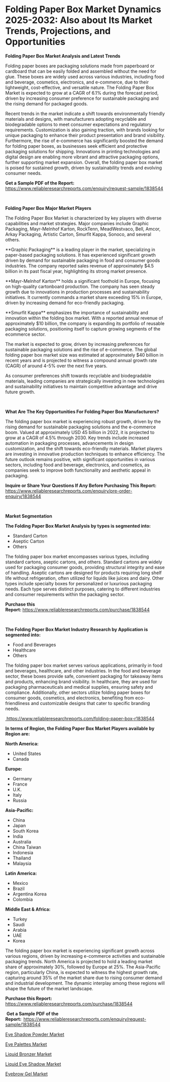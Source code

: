 <p><h1>Folding Paper Box Market Dynamics 2025-2032: Also about Its Market Trends, Projections, and Opportunities</h1></p><p><strong>Folding Paper Box Market Analysis and Latest Trends</strong></p>
<p><p>Folding paper boxes are packaging solutions made from paperboard or cardboard that can be easily folded and assembled without the need for glue. These boxes are widely used across various industries, including food and beverage, cosmetics, electronics, and e-commerce, due to their lightweight, cost-effective, and versatile nature. The Folding Paper Box Market is expected to grow at a CAGR of 6.1% during the forecast period, driven by increasing consumer preference for sustainable packaging and the rising demand for packaged goods. </p><p>Recent trends in the market indicate a shift towards environmentally friendly materials and designs, with manufacturers adopting recyclable and biodegradable options to meet consumer expectations and regulatory requirements. Customization is also gaining traction, with brands looking for unique packaging to enhance their product presentation and brand visibility. Furthermore, the rise of e-commerce has significantly boosted the demand for folding paper boxes, as businesses seek efficient and protective packaging solutions for shipping. Innovations in printing technologies and digital design are enabling more vibrant and attractive packaging options, further supporting market expansion. Overall, the folding paper box market is poised for sustained growth, driven by sustainability trends and evolving consumer needs.</p></p>
<p><strong>Get a Sample PDF of the Report:&nbsp;</strong> <a href="https://www.reliableresearchreports.com/enquiry/request-sample/1838544?utm_campaign=13&utm_medium=2&utm_source=Github&utm_content=ia&utm_term=05042025&utm_id=folding-paper-box">https://www.reliableresearchreports.com/enquiry/request-sample/1838544</a></p>
<p>&nbsp;</p>
<p><strong>Folding Paper Box Major Market Players</strong></p>
<p><p>The Folding Paper Box Market is characterized by key players with diverse capabilities and market strategies. Major companies include Graphic Packaging, Mayr-Melnhof Karton, RockTenn, MeadWestvaco, Bell, Amcor, Arkay Packaging, Artistic Carton, Smurfit Kappa, Sonoco, and several others.</p><p>**Graphic Packaging** is a leading player in the market, specializing in paper-based packaging solutions. It has experienced significant growth driven by demand for sustainable packaging in food and consumer goods industries. The company reported sales revenue of approximately $4.5 billion in its past fiscal year, highlighting its strong market presence.</p><p>**Mayr-Melnhof Karton** holds a significant foothold in Europe, focusing on high-quality cartonboard production. The company has seen steady growth due to innovations in production processes and sustainability initiatives. It currently commands a market share exceeding 15% in Europe, driven by increasing demand for eco-friendly packaging.</p><p>**Smurfit Kappa** emphasizes the importance of sustainability and innovation within the folding box market. With a reported annual revenue of approximately $10 billion, the company is expanding its portfolio of reusable packaging solutions, positioning itself to capture growing segments of the ecommerce sector.</p><p>The market is expected to grow, driven by increasing preferences for sustainable packaging solutions and the rise of e-commerce. The global folding paper box market size was estimated at approximately $40 billion in recent years and is projected to witness a compound annual growth rate (CAGR) of around 4-5% over the next five years.</p><p>As consumer preferences shift towards recyclable and biodegradable materials, leading companies are strategically investing in new technologies and sustainability initiatives to maintain competitive advantage and drive future growth.</p></p>
<p>&nbsp;</p>
<p><strong>What Are The Key Opportunities For Folding Paper Box Manufacturers?</strong></p>
<p><p>The folding paper box market is experiencing robust growth, driven by the rising demand for sustainable packaging solutions and the e-commerce boom. Valued at approximately USD 45 billion in 2022, it is projected to grow at a CAGR of 4.5% through 2030. Key trends include increased automation in packaging processes, advancements in design customization, and the shift towards eco-friendly materials. Market players are investing in innovative production techniques to enhance efficiency. The future outlook remains positive, with significant opportunities in various sectors, including food and beverage, electronics, and cosmetics, as companies seek to improve both functionality and aesthetic appeal in packaging.</p></p>
<p><strong>Inquire or Share Your Questions If Any Before Purchasing This Report:</strong> <a href="https://www.reliableresearchreports.com/enquiry/pre-order-enquiry/1838544?utm_campaign=13&utm_medium=2&utm_source=Github&utm_content=ia&utm_term=05042025&utm_id=folding-paper-box">https://www.reliableresearchreports.com/enquiry/pre-order-enquiry/1838544</a></p>
<p>&nbsp;</p>
<p><strong>Market Segmentation</strong></p>
<p><strong>The Folding Paper Box Market Analysis by types is segmented into:</strong></p>
<p><ul><li>Standard Carton</li><li>Aseptic Carton</li><li>Others</li></ul></p>
<p><p>The folding paper box market encompasses various types, including standard cartons, aseptic cartons, and others. Standard cartons are widely used for packaging consumer goods, providing structural integrity and ease of handling. Aseptic cartons are designed for products requiring long shelf life without refrigeration, often utilized for liquids like juices and dairy. Other types include specialty boxes for personalized or luxurious packaging needs. Each type serves distinct purposes, catering to different industries and consumer requirements within the packaging sector.</p></p>
<p><strong>Purchase this Report:&nbsp;</strong><a href="https://www.reliableresearchreports.com/purchase/1838544?utm_campaign=13&utm_medium=2&utm_source=Github&utm_content=ia&utm_term=05042025&utm_id=folding-paper-box">https://www.reliableresearchreports.com/purchase/1838544</a></p>
<p>&nbsp;</p>
<p><strong>The Folding Paper Box Market Industry Research by Application is segmented into:</strong></p>
<p><ul><li>Food and Beverages</li><li>Healthcare</li><li>Others</li></ul></p>
<p><p>The folding paper box market serves various applications, primarily in food and beverages, healthcare, and other industries. In the food and beverage sector, these boxes provide safe, convenient packaging for takeaway items and products, enhancing brand visibility. In healthcare, they are used for packaging pharmaceuticals and medical supplies, ensuring safety and compliance. Additionally, other sectors utilize folding paper boxes for consumer goods, cosmetics, and electronics, benefiting from eco-friendliness and customizable designs that cater to specific branding needs.</p></p>
<p><a href="https://www.reliableresearchreports.com/folding-paper-box-r1838544?utm_campaign=13&utm_medium=2&utm_source=Github&utm_content=ia&utm_term=05042025&utm_id=folding-paper-box">&nbsp;https://www.reliableresearchreports.com/folding-paper-box-r1838544</a></p>
<p><strong>In terms of Region, the Folding Paper Box Market Players available by Region are:</strong></p>
<p>
    <p> <strong> North America: </strong>
        <ul>
            <li>United States</li>
            <li>Canada</li>
        </ul>
        </p> 
    <p> <strong> Europe: </strong>
        <ul>
            <li>Germany</li>
            <li>France</li>
            <li>U.K.</li>
            <li>Italy</li>
            <li>Russia</li>
        </ul>
        </p> 
    <p> <strong> Asia-Pacific: </strong>
        <ul>
            <li>China</li>
            <li>Japan</li>
            <li>South Korea</li>
            <li>India</li>
            <li>Australia</li>
            <li>China Taiwan</li>
            <li>Indonesia</li>
            <li>Thailand</li>
            <li>Malaysia</li>
        </ul>
        </p> 
    <p> <strong> Latin America: </strong>
        <ul>
            <li>Mexico</li>
            <li>Brazil</li>
            <li>Argentina Korea</li>
            <li>Colombia</li>
        </ul>
        </p> 
    <p> <strong> Middle East & Africa: </strong>
        <ul>
            <li>Turkey</li>
            <li>Saudi</li>
            <li>Arabia</li>
            <li>UAE</li>
            <li>Korea</li>
        </ul>
    </p>
    </p>
<p><p>The folding paper box market is experiencing significant growth across various regions, driven by increasing e-commerce activities and sustainable packaging trends. North America is projected to hold a leading market share of approximately 30%, followed by Europe at 25%. The Asia-Pacific region, particularly China, is expected to witness the highest growth rate, capturing around 35% of the market share due to rising consumer demand and industrial development. The dynamic interplay among these regions will shape the future of the market landscape.</p></p>
<p><strong>Purchase this Report: </strong><a href="https://www.reliableresearchreports.com/purchase/1838544?utm_campaign=13&utm_medium=2&utm_source=Github&utm_content=ia&utm_term=05042025&utm_id=folding-paper-box">https://www.reliableresearchreports.com/purchase/1838544</a></p>
<p>&nbsp;<strong>Get a Sample PDF of the Report:&nbsp;&nbsp;</strong><a href="https://www.reliableresearchreports.com/enquiry/request-sample/1838544?utm_campaign=13&utm_medium=2&utm_source=Github&utm_content=ia&utm_term=05042025&utm_id=folding-paper-box">https://www.reliableresearchreports.com/enquiry/request-sample/1838544</a></p>
<p><strong></strong></p>
<p><p><a href="https://github.com/donsonjupa/Market-Research-Report-List-1/blob/main/eye-shadow-powder-market.md?utm_campaign=13&utm_medium=2&utm_source=Github&utm_content=ia&utm_term=05042025&utm_id=folding-paper-box">Eye Shadow Powder Market</a></p><p><a href="https://github.com/zhininzacher/Market-Research-Report-List-1/blob/main/eye-palettes-market.md?utm_campaign=13&utm_medium=2&utm_source=Github&utm_content=ia&utm_term=05042025&utm_id=folding-paper-box">Eye Palettes Market</a></p><p><a href="https://github.com/sgroitrieu7f/Market-Research-Report-List-1/blob/main/liquid-bronzer-market.md?utm_campaign=13&utm_medium=2&utm_source=Github&utm_content=ia&utm_term=05042025&utm_id=folding-paper-box">Liquid Bronzer Market</a></p><p><a href="https://github.com/welidaeisya/Market-Research-Report-List-1/blob/main/liquid-eye-shadow-market.md?utm_campaign=13&utm_medium=2&utm_source=Github&utm_content=ia&utm_term=05042025&utm_id=folding-paper-box">Liquid Eye Shadow Market</a></p><p><a href="https://github.com/roehrtizonov/Market-Research-Report-List-1/blob/main/eyebrow-gel-market.md?utm_campaign=13&utm_medium=2&utm_source=Github&utm_content=ia&utm_term=05042025&utm_id=folding-paper-box">Eyebrow Gel Market</a></p></p>